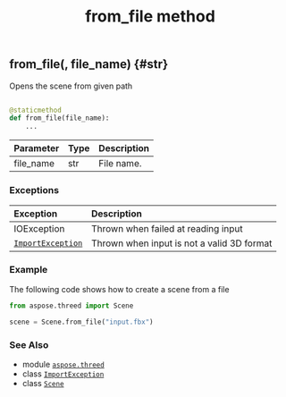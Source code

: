 ﻿---
title: from_file method
second_title: Aspose.3D for Python via .NET API References
description: 
type: docs
weight: 50
url: /python-net/aspose.threed/scene/from_file/
is_root: false
---

## from_file(, file_name) {#str}

Opens the scene from given path



```python

@staticmethod
def from_file(file_name):
    ...
```


| Parameter | Type | Description |
| :- | :- | :- |
| file_name | str | File name. |
### Exceptions
| Exception | Description |
| :- | :- |
| IOException | Thrown when failed at reading input |
| [`ImportException`](/3d/python-net/aspose.threed/importexception) | Thrown when input is not a valid 3D format |



### Example 


The following code shows how to create a scene from a file

```python
from aspose.threed import Scene

scene = Scene.from_file("input.fbx")

```



### See Also
* module [`aspose.threed`](../../)
* class [`ImportException`](/3d/python-net/aspose.threed/importexception)
* class [`Scene`](/3d/python-net/aspose.threed/scene)
